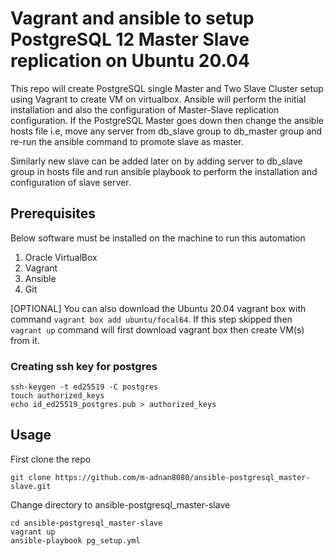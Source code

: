 # Vagrant and ansible to setup PostgreSQL 12 Master Slave replication on Ubuntu 20.04

This repo will create PostgreSQL single Master and Two Slave Cluster setup using Vagrant to create VM on virtualbox. Ansible will perform the initial installation and also the configuration of Master-Slave replication configuration. If the PostgreSQL Master goes down then change the ansible hosts file i.e, move any server from db_slave group to db_master group and re-run the ansible command to promote slave as master. 

Similarly new slave can be added later on by adding server to db_slave group in hosts file and run ansible playbook to perform the installation and configuration of slave server.

## Prerequisites
Below software must be installed on the machine to run this automation
1. Oracle VirtualBox
2. Vagrant
3. Ansible
4. Git

[OPTIONAL] You can also download the Ubuntu 20.04 vagrant box with command `vagrant box add ubuntu/focal64`. If this step skipped then `vagrant up` command will first download vagrant box then create VM(s) from it.

### Creating ssh key for postgres
```
ssh-keygen -t ed25519 -C postgres
touch authorized_keys
echo id_ed25519_postgres.pub > authorized_keys
```

## Usage
First clone the repo 

`git clone https://github.com/m-adnan8080/ansible-postgresql_master-slave.git`

Change directory to ansible-postgresql_master-slave

```
cd ansible-postgresql_master-slave
vagrant up
ansible-playbook pg_setup.yml
```
